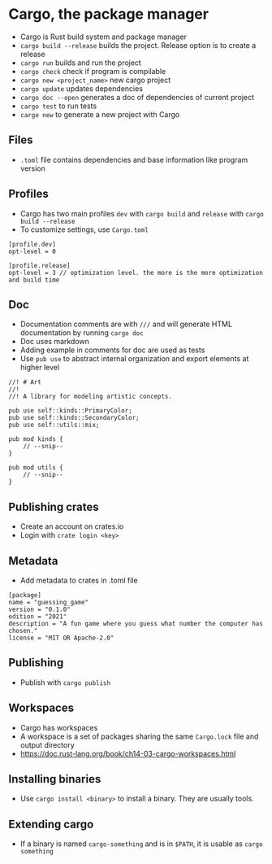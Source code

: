 # Cargo, the package manager

* Cargo is Rust build system and package manager
* `cargo build --release` builds the project. Release option is to create a release
* `cargo run` builds and run the project
* `cargo check` check if program is compilable
* `cargo new <project_name>` new cargo project
* `cargo update` updates dependencies
* `cargo doc --open` generates a doc of dependencies of current project
* `cargo test` to run tests
* `cargo new` to generate a new project with Cargo

## Files
* `.toml` file contains dependencies and base information like program version

## Profiles
* Cargo has two main profiles `dev` with `cargo build` and `release` with `cargo build --release`
* To customize settings, use `Cargo.toml`
```
[profile.dev]
opt-level = 0

[profile.release]
opt-level = 3 // optimization level. the more is the more optimization and build time
```

## Doc
* Documentation comments are with `///` and will generate HTML documentation by running `cargo doc`
* Doc uses markdown
* Adding example in comments for doc are used as tests
* Use `pub use` to abstract internal organization and export elements at higher level
```
//! # Art
//!
//! A library for modeling artistic concepts.

pub use self::kinds::PrimaryColor;
pub use self::kinds::SecondaryColor;
pub use self::utils::mix;

pub mod kinds {
    // --snip--
}

pub mod utils {
    // --snip--
}
```

## Publishing crates
* Create an account on crates.io
* Login with `crate login <key>`

## Metadata
* Add metadata to crates in .toml file
```
[package]
name = "guessing_game"
version = "0.1.0"
edition = "2021"
description = "A fun game where you guess what number the computer has chosen."
license = "MIT OR Apache-2.0"
```

## Publishing
* Publish with `cargo publish`

## Workspaces
* Cargo has workspaces
* A workspace is a set of packages sharing the same `Cargo.lock` file and output directory
* https://doc.rust-lang.org/book/ch14-03-cargo-workspaces.html

## Installing binaries
* Use `cargo install <binary>` to install a binary. They are usually tools.

## Extending cargo
* If a binary is named `cargo-something` and is in `$PATH`, it is usable as `cargo something`